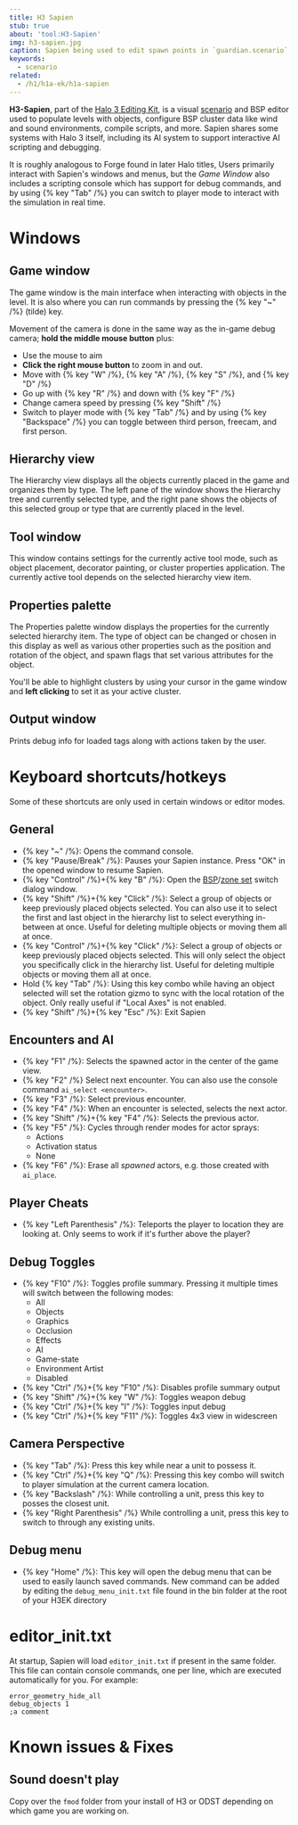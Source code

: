 ```yaml
---
title: H3 Sapien
stub: true
about: 'tool:H3-Sapien'
img: h3-sapien.jpg
caption: Sapien being used to edit spawn points in `guardian.scenario`
keywords:
  - scenario
related:
  - /h1/h1a-ek/h1a-sapien
---
```

**H3-Sapien**, part of the [Halo 3 Editing Kit](~H3-EK), is a visual [scenario](~) and BSP editor used to populate levels with objects, configure BSP cluster data like wind and sound environments, compile scripts, and more. Sapien shares some systems with Halo 3 itself, including its AI system to support interactive AI scripting and debugging.

It is roughly analogous to Forge found in later Halo titles, Users primarily interact with Sapien's windows and menus, but the _Game Window_ also includes a scripting console which has support for debug commands, and by using {% key "Tab" /%} you can switch to player mode to interact with the simulation in real time.

# Windows
## Game window
The game window is the main interface when interacting with objects in the level. It is also where you can run commands by pressing the {% key "~" /%} (tilde) key.

Movement of the camera is done in the same way as the in-game debug camera; **hold the middle mouse button** plus:

* Use the mouse to aim
* **Click the right mouse button** to zoom in and out.
* Move with {% key "W" /%}, {% key "A" /%}, {% key "S" /%}, and {% key "D" /%}
* Go up with {% key "R" /%} and down with {% key "F" /%}
* Change camera speed by pressing {% key "Shift" /%}
* Switch to player mode with {% key "Tab" /%} and by using {% key "Backspace" /%} you can toggle between third person, freecam, and first person.

## Hierarchy view
The Hierarchy view displays all the objects currently placed in the game and organizes them by type. The left pane of the window shows the Hierarchy tree and currently selected type, and the right pane shows the objects of this selected group or type that are currently placed in the level.

## Tool window
This window contains settings for the currently active tool mode, such as object placement, decorator painting, or cluster properties application. The currently active tool depends on the selected hierarchy view item.

## Properties palette
The Properties palette window displays the properties for the currently selected hierarchy item. The type of object can be changed or chosen in this display as well as various other properties such as the position and rotation of the object, and spawn flags that set various attributes for the object.

You'll be able to highlight clusters by using your cursor in the game window and **left clicking** to set it as your active cluster.

## Output window
Prints debug info for loaded tags along with actions taken by the user.

# Keyboard shortcuts/hotkeys
Some of these shortcuts are only used in certain windows or editor modes.

## General
* {% key "~" /%}: Opens the command console.
* {% key "Pause/Break" /%}: Pauses your Sapien instance. Press "OK" in the opened window to resume Sapien.
* {% key "Control" /%}+{% key "B" /%}: Open the [BSP](~scenario_structure_bsp)/[zone set](~scenario_structure_bsp#zone-sets) switch dialog window.
* {% key "Shift" /%}+{% key "Click" /%}: Select a group of objects or keep previously placed objects selected. You can also use it to select the first and last object in the hierarchy list to select everything in-between at once. Useful for deleting multiple objects or moving them all at once.
* {% key "Control" /%}+{% key "Click" /%}: Select a group of objects or keep previously placed objects selected. This will only select the object you specifically click in the hierarchy list. Useful for deleting multiple objects or moving them all at once.
* Hold {% key "Tab" /%}: Using this key combo while having an object selected will set the rotation gizmo to sync with the local rotation of the object. Only really useful if "Local Axes" is not enabled.
* {% key "Shift" /%}+{% key "Esc" /%}: Exit Sapien

## Encounters and AI
* {% key "F1" /%}: Selects the spawned actor in the center of the game view.
* {% key "F2" /%} Select next encounter. You can also use the console command `ai_select <encounter>`.
* {% key "F3" /%}: Select previous encounter.
* {% key "F4" /%}: When an encounter is selected, selects the next actor.
* {% key "Shift" /%}+{% key "F4" /%}: Selects the previous actor.
* {% key "F5" /%}: Cycles through render modes for actor sprays:
  * Actions
  * Activation status
  * None
* {% key "F6" /%}: Erase all _spawned_ actors, e.g. those created with `ai_place`.

## Player Cheats
* {% key "Left Parenthesis" /%}: Teleports the player to location they are looking at. Only seems to work if it's further above the player?

## Debug Toggles
* {% key "F10" /%}: Toggles profile summary. Pressing it multiple times will switch between the following modes:
  * All
  * Objects
  * Graphics
  * Occlusion
  * Effects
  * AI
  * Game-state
  * Environment Artist
  * Disabled
* {% key "Ctrl" /%}+{% key "F10" /%}: Disables profile summary output
* {% key "Shift" /%}+{% key "W" /%}: Toggles weapon debug
* {% key "Ctrl" /%}+{% key "I" /%}: Toggles input debug
* {% key "Ctrl" /%}+{% key "F11" /%}: Toggles 4x3 view in widescreen

## Camera Perspective
* {% key "Tab" /%}: Press this key while near a unit to possess it.
* {% key "Ctrl" /%}+{% key "Q" /%}: Pressing this key combo will switch to player simulation at the current camera location.
* {% key "Backslash" /%}: While controlling a unit, press this key to posses the closest unit.
* {% key "Right Parenthesis" /%} While controlling a unit, press this key to switch to through any existing units.

## Debug menu
* {% key "Home" /%}: This key will open the debug menu that can be used to easily launch saved commands. New command can be added by editing the `debug_menu_init.txt` file found in the bin folder at the root of your H3EK directory

# editor_init.txt
At startup, Sapien will load `editor_init.txt` if present in the same folder. This file can contain console commands, one per line, which are executed automatically for you. For example:

```inittxt
error_geometry_hide_all
debug_objects 1
;a comment
```

# Known issues & Fixes
## Sound doesn't play
Copy over the `fmod` folder from your install of H3 or ODST depending on which game you are working on.
